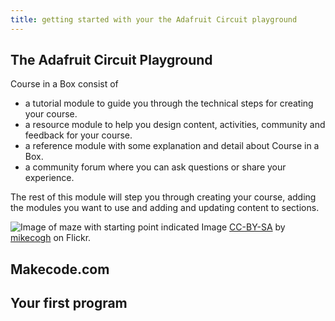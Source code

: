```yaml
---
title: getting started with your the Adafruit Circuit playground
---
```


## The Adafruit Circuit Playground

Course in a Box consist of 

 - a tutorial module to guide you through the technical steps for creating your course.
 - a resource module to help you design content, activities, community and feedback for your course.
 - a reference module with some explanation and detail about Course in a Box.
 - a community forum where you can ask questions or share your experience.

The rest of this module will step you through creating your course, adding the modules you want to use and adding and updating content to sections.

![Image of maze with starting point indicated]({{site.baseurl}}/img/start.jpg)
Image [CC-BY-SA](https://creativecommons.org/licenses/by-sa/2.0/) by [mikecogh](https://www.flickr.com/photos/mikecogh/11300349426) on Flickr.

## Makecode.com

## Your first program
